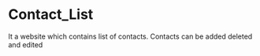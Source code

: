 # Contact_List
It a website which contains list of contacts. Contacts can be added deleted and edited
